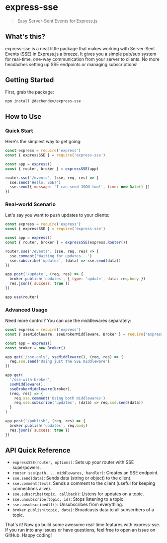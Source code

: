 # express-sse

> Easy Server-Sent Events for Express.js

## What's this?

express-sse is a neat little package that makes working with Server-Sent Events (SSE) in Express.js a breeze. It gives you a simple pub/sub system for real-time, one-way communication from your server to clients. No more headaches setting up SSE endpoints or managing subscriptions!

## Getting Started

First, grab the package:

```bash
npm install @dachendev/express-sse
```

## How to Use

### Quick Start

Here's the simplest way to get going:

```javascript
const express = require('express')
const { expressSSE } = require('express-sse')

const app = express()
const { router, broker } = expressSSE(app)

router.sse('/events', (sse, req, res) => {
  sse.send('Hello, SSE!')
  sse.send({ message: 'I can send JSON too!', time: new Date() })
})
```

### Real-world Scenario

Let's say you want to push updates to your clients:

```javascript
const express = require('express')
const { expressSSE } = require('express-sse')

const app = express()
const { router, broker } = expressSSE(express.Router())

router.sse('/events', (sse, req, res) => {
  sse.comment('Waiting for updates...')
  sse.subscribe('updates', (data) => sse.send(data))
})

app.post('/update', (req, res) => {
  broker.publish('updates', { type: 'update', data: req.body })
  res.json({ success: true })
})

app.use(router)
```

### Advanced Usage

Need more control? You can use the middlewares separately:

```javascript
const express = require('express')
const { sseMiddleware, sseBrokerMiddleware, Broker } = require('express-sse')

const app = express()
const broker = new Broker()

app.get('/sse-only', sseMiddleware(), (req, res) => {
  req.sse.send('Using just the SSE middleware')
})

app.get(
  '/sse-with-broker',
  sseMiddleware(),
  sseBrokerMiddleware(broker),
  (req, res) => {
    req.sse.comment('Using both middlewares')
    req.sse.subscribe('updates', (data) => req.sse.send(data))
  }
)

app.post('/publish', (req, res) => {
  broker.publish('updates', req.body)
  res.json({ success: true })
})
```

## API Quick Reference

- `expressSSE(router, options)`: Sets up your router with SSE superpowers.
- `router.sse(path, ...middlewares, handler)`: Creates an SSE endpoint.
- `sse.send(data)`: Sends data (string or object) to the client.
- `sse.comment(text)`: Sends a comment to the client (useful for keeping connections alive).
- `sse.subscribe(topic, callback)`: Listens for updates on a topic.
- `sse.unsubscribe(topic, id)`: Stops listening to a topic.
- `sse.unsubscribeAll()`: Unsubscribes from everything.
- `broker.publish(topic, data)`: Broadcasts data to all subscribers of a topic.

That's it! Now go build some awesome real-time features with express-sse. If you run into any issues or have questions, feel free to open an issue on GitHub. Happy coding!

